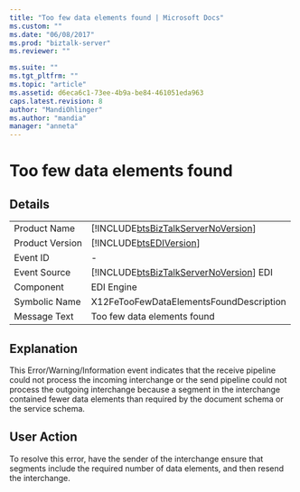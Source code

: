 ```yaml
---
title: "Too few data elements found | Microsoft Docs"
ms.custom: ""
ms.date: "06/08/2017"
ms.prod: "biztalk-server"
ms.reviewer: ""

ms.suite: ""
ms.tgt_pltfrm: ""
ms.topic: "article"
ms.assetid: d6eca6c1-73ee-4b9a-be84-461051eda963
caps.latest.revision: 8
author: "MandiOhlinger"
ms.author: "mandia"
manager: "anneta"
---
```

# Too few data elements found
## Details  
  
|                 |                                                                                        |
|-----------------|----------------------------------------------------------------------------------------|
|  Product Name   |   [!INCLUDE[btsBizTalkServerNoVersion](../includes/btsbiztalkservernoversion-md.md)]   |
| Product Version |               [!INCLUDE[btsEDIVersion](../includes/btsediversion-md.md)]               |
|    Event ID     |                                           -                                            |
|  Event Source   | [!INCLUDE[btsBizTalkServerNoVersion](../includes/btsbiztalkservernoversion-md.md)] EDI |
|    Component    |                                       EDI Engine                                       |
|  Symbolic Name  |                        X12FeTooFewDataElementsFoundDescription                         |
|  Message Text   |                              Too few data elements found                               |
  
## Explanation  
 This Error/Warning/Information event indicates that the receive pipeline could not process the incoming interchange or the send pipeline could not process the outgoing interchange because a segment in the interchange contained fewer data elements than required by the document schema or the service schema.  
  
## User Action  
 To resolve this error, have the sender of the interchange ensure that segments include the required number of data elements, and then resend the interchange.